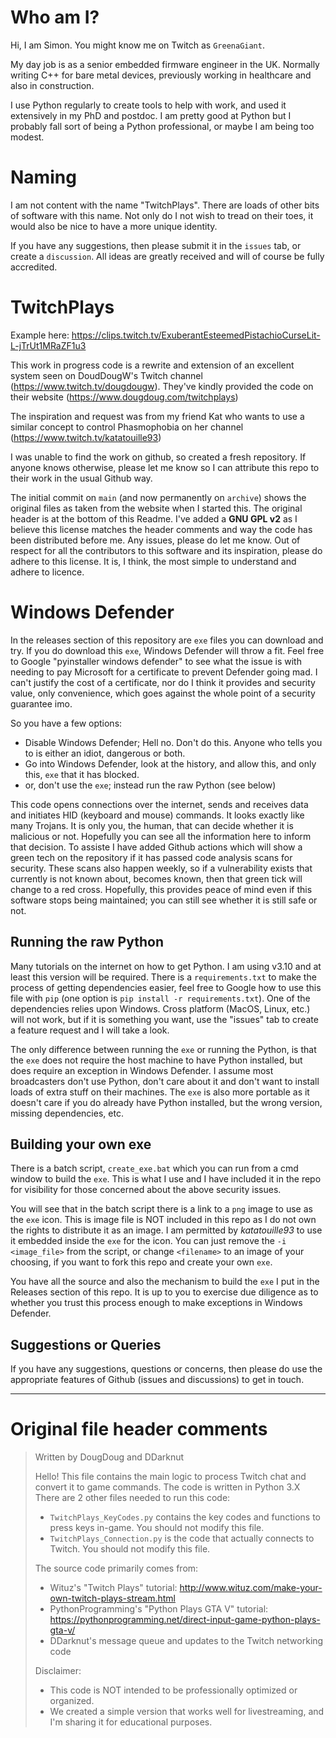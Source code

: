# Who am I?
Hi, I am Simon.  You might know me on Twitch as `GreenaGiant`.

My day job is as a senior embedded firmware engineer in the UK.  Normally writing C++ for bare metal devices, previously working in healthcare and also in construction.

I use Python regularly to create tools to help with work, and used it extensively in my PhD and postdoc.  I am pretty good at Python but I probably fall sort of being a Python professional, or maybe I am being too modest.

# Naming
I am not content with the name "TwitchPlays".   There are loads of other bits of software with this name.  Not only do I not wish to tread on their toes, it would also be nice to have a more unique identity.

If you have any suggestions, then please submit it in the `issues` tab, or create a `discussion`.  All ideas are greatly received and will of course be fully accredited.

# TwitchPlays
Example here: https://clips.twitch.tv/ExuberantEsteemedPistachioCurseLit-L-jTrUt1MRaZF1u3

This work in progress code is a rewrite and extension of an excellent system seen on DoudDougW's Twitch channel (https://www.twitch.tv/dougdougw). They've kindly provided the code on their website (https://www.dougdoug.com/twitchplays)

The inspiration and request was from my friend Kat who wants to use a similar concept to control Phasmophobia on her channel (https://www.twitch.tv/katatouille93)

I was unable to find the work on github, so created a fresh repository.  If anyone knows otherwise, please let me know so I can attribute this repo to their work in the usual Github way.

The initial commit on `main` (and now permanently on `archive`) shows the original files as taken from the website when I started this.  The original header is at the bottom of this Readme.  I've added a **GNU GPL v2** as I believe this license matches the header comments and way the code has been distributed before me.  Any issues, please do let me know.  Out of respect for all the contributors to this software and its inspiration, please do adhere to this license.  It is, I think, the most simple to understand and adhere to licence.

# Windows Defender
In the releases section of this repository are `exe` files you can download and try.  If you do download this `exe`, Windows Defender will throw a fit.  Feel free to Google "pyinstaller windows defender" to see what the issue is with needing to pay Microsoft for a certificate to prevent Defender going mad.  I can't justify the cost of a certificate, nor do I think it provides and security value, only convenience, which goes against the whole point of a security guarantee imo.

So you have a few options:
- Disable Windows Defender; Hell no.  Don't do this.  Anyone who tells you to is either an idiot, dangerous or both.
- Go into Windows Defender, look at the history, and allow this, and only this, `exe` that it has blocked.
- or, don't use the `exe`; instead run the raw Python (see below)

This code opens connections over the internet, sends and receives data and initiates HID (keyboard and mouse) commands.  It looks exactly like many Trojans.  It is only you, the human, that can decide whether it is malicious or not.  Hopefully you can see all the information here to inform that decision.  To assiste I have added Github actions which will show a green tech on the repository if it has passed code analysis scans for security.  These scans also happen weekly, so if a vulnerability exists that currently is not known about, becomes known, then that green tick will change to a red cross.  Hopefully, this provides peace of mind even if this software stops being maintained; you can still see whether it is still safe or not.

## Running the raw Python
Many tutorials on the internet on how to get Python.  I am using v3.10 and at least this version will be required.  There is a `requirements.txt` to make the process of getting dependencies easier, feel free to Google how to use this file with `pip` (one option is `pip install -r requirements.txt`).  One of the dependencies relies upon Windows.  Cross platform (MacOS, Linux, etc.) will not work, but if it is something you want, use the "issues" tab to create a feature request and I will take a look.

The only difference between running the `exe` or running the Python, is that the `exe` does not require the host machine to have Python installed, but does require an exception in Windows Defender.  I assume most broadcasters don't use Python, don't care about it and don't want to install loads of extra stuff on their machines.  The `exe` is also more portable as it doesn't care if you do already have Python installed, but the wrong version, missing dependencies, etc.

## Building your own exe
There is a batch script, `create_exe.bat` which you can run from a cmd window to build the `exe`.  This is what I use and I have included it in the repo for visibility for those concerned about the above security issues.

You will see that in the batch script there is a link to a `png` image to use as the `exe` icon.  This is image file is NOT included in this repo as I do not own the rights to distribute it as an image.  I am permitted by _katatouille93_ to use it embedded inside the `exe` for the icon.  You can just remove the `-i <image_file>` from the script, or change `<filename>` to an image of your choosing, if you want to fork this repo and create your own `exe`.

You have all the source and also the mechanism to build the `exe` I put in the Releases section of this repo.  It is up to you to exercise due diligence as to whether you trust this process enough to make exceptions in Windows Defender.

## Suggestions or Queries
If you have any suggestions, questions or concerns, then please do use the appropriate features of Github (issues and discussions) to get in touch.

---

# Original file header comments
> Written by DougDoug and DDarknut
> 
> Hello! This file contains the main logic to process Twitch chat and convert it to game commands.
> The code is written in Python 3.X
> There are 2 other files needed to run this code:
> - `TwitchPlays_KeyCodes.py` contains the key codes and functions to press keys in-game. You should not modify this file.
> - `TwitchPlays_Connection.py` is the code that actually connects to Twitch. You should not modify this file.
> 
> The source code primarily comes from:
> - Wituz's "Twitch Plays" tutorial: http://www.wituz.com/make-your-own-twitch-plays-stream.html
> - PythonProgramming's "Python Plays GTA V" tutorial: https://pythonprogramming.net/direct-input-game-python-plays-gta-v/
> - DDarknut's message queue and updates to the Twitch networking code
> 
> Disclaimer: 
> - This code is NOT intended to be professionally optimized or organized.
> - We created a simple version that works well for livestreaming, and I'm sharing it for educational purposes.
